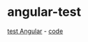# angular-test

[test Angular](https://pierreweets.github.io/angular-test/views/index.html) - [code](https://github.com/PierreWeets/angular-test/blob/master/views/index.html)
